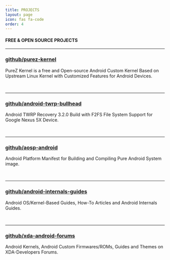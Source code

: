 ```yaml
---
title: PROJECTS
layout: page
icon: fas fa-code
order: 4
---
```


<h4>FREE & OPEN SOURCE PROJECTS</h4>

---

<h3><a href="https://zawzaww.github.io/projects/purez-kernel">github/purez-kernel</a></h3>
<p>PureZ Kernel is a free and Open-source Android Custom Kernel Based on Upstream Linux Kernel with Customized Features for Android Devices.</p>
<br>

---

<h3><a href="https://zawzaww.github.io/projects/android-twrp-bullhead">github/android-twrp-bullhead</a></h3>
<p>Android TWRP Recovery 3.2.0 Build with F2FS File System Support for Google Nexus 5X Device.</p>
<br>

---

<h3><a href="https://github.com/zawzaww/aosp-android">github/aosp-android</a></h3>
<p>Android Platform Manifest for Building and Compiling Pure Android System image.</p>
<br>

---

<h3><a href="https://zawzaww.github.io/projects/android-internals-guides">github/android-internals-guides</a></h3>
<p>Android OS/Kernel-Based Guides, How-To Articles and Android Internals Guides.</p>
<br>

---

<h3><a href="https://zawzaww.github.io/projects/xda-android-forums">github/xda-android-forums</a></h3>
<p>Android Kernels, Android Custom Firmwares/ROMs, Guides and Themes on XDA-Developers Forums.</p>
